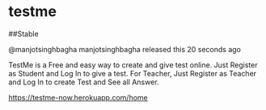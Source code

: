 # testme

##Stable

@manjotsinghbagha manjotsinghbagha released this 20 seconds ago

TestMe is a Free and easy way to create and give test online.
Just Register as Student and Log In to give a test.
For Teacher, Just Register as Teacher and Log In to create Test and See all Answer.

https://testme-now.herokuapp.com/home
